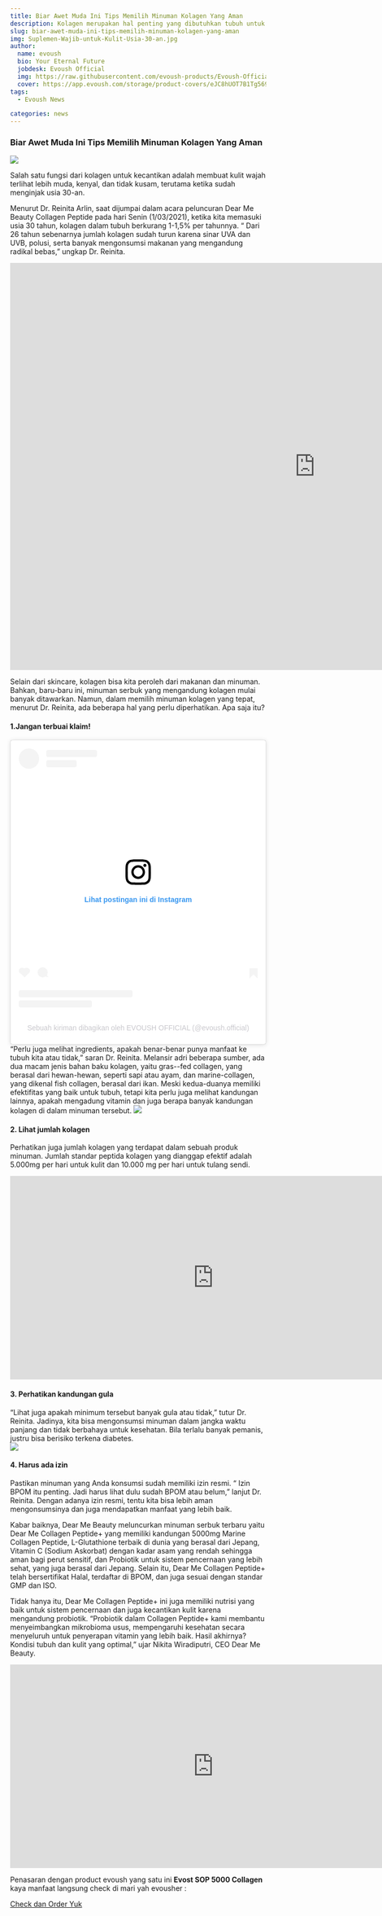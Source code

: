 ```yaml
---
title: Biar Awet Muda Ini Tips Memilih Minuman Kolagen Yang Aman
description: Kolagen merupakan hal penting yang dibutuhkan tubuh untuk kesehatan dan juga kecantikan...
slug: biar-awet-muda-ini-tips-memilih-minuman-kolagen-yang-aman
img: Suplemen-Wajib-untuk-Kulit-Usia-30-an.jpg
author:
  name: evoush
  bio: Your Eternal Future
  jobdesk: Evoush Official
  img: https://raw.githubusercontent.com/evoush-products/Evoush-Official-Website/master/static/icon_128.png
  cover: https://app.evoush.com/storage/product-covers/eJC8hUOT7B1Tg56943hWhsI9KMH8k7CdRe2OFDbo.jpg
tags:
  - Evoush News

categories: news
---  
```

### Biar Awet Muda Ini Tips Memilih Minuman Kolagen Yang Aman

<img src="https://d3hctp6gkh4e3f.cloudfront.net/prod/vdux7v4ettq1t584pb56" class="img-fluid">

 Salah satu fungsi dari kolagen untuk kecantikan adalah membuat kulit wajah terlihat lebih muda, kenyal, dan tidak kusam, terutama ketika sudah menginjak usia 30-an.  

 Menurut Dr. Reinita Arlin, saat dijumpai dalam acara peluncuran Dear Me Beauty Collagen Peptide pada hari Senin (1/03/2021), ketika kita memasuki usia 30 tahun, kolagen dalam tubuh berkurang 1-1,5%  per tahunnya. “ Dari 26 tahun sebenarnya jumlah kolagen sudah turun karena sinar UVA dan UVB, polusi, serta banyak mengonsumsi makanan yang mengandung radikal bebas,” ungkap Dr. Reinita.  

<iframe width="1200" height="800" src="https://www.youtube.com/embed/H2rt6rerXc0" title="YouTube video player" frameborder="0" allow="accelerometer; autoplay; clipboard-write; encrypted-media; gyroscope; picture-in-picture" allowfullscreen></iframe>  

Selain dari skincare, kolagen bisa kita peroleh dari makanan dan minuman. Bahkan, baru-baru ini, minuman serbuk yang mengandung kolagen mulai banyak ditawarkan. Namun, dalam memilih minuman kolagen yang tepat, menurut Dr. Reinita, ada beberapa hal yang perlu diperhatikan. Apa saja itu?  

#### 1.Jangan terbuai klaim!  
<blockquote class="instagram-media" data-instgrm-captioned data-instgrm-permalink="https://www.instagram.com/p/CSd3v1Ah5M7/?utm_source=ig_embed&amp;utm_campaign=loading" data-instgrm-version="13" style=" background:#FFF; border:0; border-radius:3px; box-shadow:0 0 1px 0 rgba(0,0,0,0.5),0 1px 10px 0 rgba(0,0,0,0.15); margin: 1px; max-width:540px; min-width:326px; padding:0; width:99.375%; width:-webkit-calc(100% - 2px); width:calc(100% - 2px);"><div style="padding:16px;"> <a href="https://www.instagram.com/p/CSd3v1Ah5M7/?utm_source=ig_embed&amp;utm_campaign=loading" style=" background:#FFFFFF; line-height:0; padding:0 0; text-align:center; text-decoration:none; width:100%;" target="_blank"> <div style=" display: flex; flex-direction: row; align-items: center;"> <div style="background-color: #F4F4F4; border-radius: 50%; flex-grow: 0; height: 40px; margin-right: 14px; width: 40px;"></div> <div style="display: flex; flex-direction: column; flex-grow: 1; justify-content: center;"> <div style=" background-color: #F4F4F4; border-radius: 4px; flex-grow: 0; height: 14px; margin-bottom: 6px; width: 100px;"></div> <div style=" background-color: #F4F4F4; border-radius: 4px; flex-grow: 0; height: 14px; width: 60px;"></div></div></div><div style="padding: 19% 0;"></div> <div style="display:block; height:50px; margin:0 auto 12px; width:50px;"><svg width="50px" height="50px" viewBox="0 0 60 60" version="1.1" xmlns="https://www.w3.org/2000/svg" xmlns:xlink="https://www.w3.org/1999/xlink"><g stroke="none" stroke-width="1" fill="none" fill-rule="evenodd"><g transform="translate(-511.000000, -20.000000)" fill="#000000"><g><path d="M556.869,30.41 C554.814,30.41 553.148,32.076 553.148,34.131 C553.148,36.186 554.814,37.852 556.869,37.852 C558.924,37.852 560.59,36.186 560.59,34.131 C560.59,32.076 558.924,30.41 556.869,30.41 M541,60.657 C535.114,60.657 530.342,55.887 530.342,50 C530.342,44.114 535.114,39.342 541,39.342 C546.887,39.342 551.658,44.114 551.658,50 C551.658,55.887 546.887,60.657 541,60.657 M541,33.886 C532.1,33.886 524.886,41.1 524.886,50 C524.886,58.899 532.1,66.113 541,66.113 C549.9,66.113 557.115,58.899 557.115,50 C557.115,41.1 549.9,33.886 541,33.886 M565.378,62.101 C565.244,65.022 564.756,66.606 564.346,67.663 C563.803,69.06 563.154,70.057 562.106,71.106 C561.058,72.155 560.06,72.803 558.662,73.347 C557.607,73.757 556.021,74.244 553.102,74.378 C549.944,74.521 548.997,74.552 541,74.552 C533.003,74.552 532.056,74.521 528.898,74.378 C525.979,74.244 524.393,73.757 523.338,73.347 C521.94,72.803 520.942,72.155 519.894,71.106 C518.846,70.057 518.197,69.06 517.654,67.663 C517.244,66.606 516.755,65.022 516.623,62.101 C516.479,58.943 516.448,57.996 516.448,50 C516.448,42.003 516.479,41.056 516.623,37.899 C516.755,34.978 517.244,33.391 517.654,32.338 C518.197,30.938 518.846,29.942 519.894,28.894 C520.942,27.846 521.94,27.196 523.338,26.654 C524.393,26.244 525.979,25.756 528.898,25.623 C532.057,25.479 533.004,25.448 541,25.448 C548.997,25.448 549.943,25.479 553.102,25.623 C556.021,25.756 557.607,26.244 558.662,26.654 C560.06,27.196 561.058,27.846 562.106,28.894 C563.154,29.942 563.803,30.938 564.346,32.338 C564.756,33.391 565.244,34.978 565.378,37.899 C565.522,41.056 565.552,42.003 565.552,50 C565.552,57.996 565.522,58.943 565.378,62.101 M570.82,37.631 C570.674,34.438 570.167,32.258 569.425,30.349 C568.659,28.377 567.633,26.702 565.965,25.035 C564.297,23.368 562.623,22.342 560.652,21.575 C558.743,20.834 556.562,20.326 553.369,20.18 C550.169,20.033 549.148,20 541,20 C532.853,20 531.831,20.033 528.631,20.18 C525.438,20.326 523.257,20.834 521.349,21.575 C519.376,22.342 517.703,23.368 516.035,25.035 C514.368,26.702 513.342,28.377 512.574,30.349 C511.834,32.258 511.326,34.438 511.181,37.631 C511.035,40.831 511,41.851 511,50 C511,58.147 511.035,59.17 511.181,62.369 C511.326,65.562 511.834,67.743 512.574,69.651 C513.342,71.625 514.368,73.296 516.035,74.965 C517.703,76.634 519.376,77.658 521.349,78.425 C523.257,79.167 525.438,79.673 528.631,79.82 C531.831,79.965 532.853,80.001 541,80.001 C549.148,80.001 550.169,79.965 553.369,79.82 C556.562,79.673 558.743,79.167 560.652,78.425 C562.623,77.658 564.297,76.634 565.965,74.965 C567.633,73.296 568.659,71.625 569.425,69.651 C570.167,67.743 570.674,65.562 570.82,62.369 C570.966,59.17 571,58.147 571,50 C571,41.851 570.966,40.831 570.82,37.631"></path></g></g></g></svg></div><div style="padding-top: 8px;"> <div style=" color:#3897f0; font-family:Arial,sans-serif; font-size:14px; font-style:normal; font-weight:550; line-height:18px;"> Lihat postingan ini di Instagram</div></div><div style="padding: 12.5% 0;"></div> <div style="display: flex; flex-direction: row; margin-bottom: 14px; align-items: center;"><div> <div style="background-color: #F4F4F4; border-radius: 50%; height: 12.5px; width: 12.5px; transform: translateX(0px) translateY(7px);"></div> <div style="background-color: #F4F4F4; height: 12.5px; transform: rotate(-45deg) translateX(3px) translateY(1px); width: 12.5px; flex-grow: 0; margin-right: 14px; margin-left: 2px;"></div> <div style="background-color: #F4F4F4; border-radius: 50%; height: 12.5px; width: 12.5px; transform: translateX(9px) translateY(-18px);"></div></div><div style="margin-left: 8px;"> <div style=" background-color: #F4F4F4; border-radius: 50%; flex-grow: 0; height: 20px; width: 20px;"></div> <div style=" width: 0; height: 0; border-top: 2px solid transparent; border-left: 6px solid #f4f4f4; border-bottom: 2px solid transparent; transform: translateX(16px) translateY(-4px) rotate(30deg)"></div></div><div style="margin-left: auto;"> <div style=" width: 0px; border-top: 8px solid #F4F4F4; border-right: 8px solid transparent; transform: translateY(16px);"></div> <div style=" background-color: #F4F4F4; flex-grow: 0; height: 12px; width: 16px; transform: translateY(-4px);"></div> <div style=" width: 0; height: 0; border-top: 8px solid #F4F4F4; border-left: 8px solid transparent; transform: translateY(-4px) translateX(8px);"></div></div></div> <div style="display: flex; flex-direction: column; flex-grow: 1; justify-content: center; margin-bottom: 24px;"> <div style=" background-color: #F4F4F4; border-radius: 4px; flex-grow: 0; height: 14px; margin-bottom: 6px; width: 224px;"></div> <div style=" background-color: #F4F4F4; border-radius: 4px; flex-grow: 0; height: 14px; width: 144px;"></div></div></a><p style=" color:#c9c8cd; font-family:Arial,sans-serif; font-size:14px; line-height:17px; margin-bottom:0; margin-top:8px; overflow:hidden; padding:8px 0 7px; text-align:center; text-overflow:ellipsis; white-space:nowrap;"><a href="https://www.instagram.com/p/CSd3v1Ah5M7/?utm_source=ig_embed&amp;utm_campaign=loading" style=" color:#c9c8cd; font-family:Arial,sans-serif; font-size:14px; font-style:normal; font-weight:normal; line-height:17px; text-decoration:none;" target="_blank">Sebuah kiriman dibagikan oleh EVOUSH OFFICIAL (@evoush.official)</a></p></div></blockquote> <script async src="//www.instagram.com/embed.js"></script>
“Perlu juga melihat ingredients, apakah benar-benar punya manfaat ke tubuh kita atau tidak,” saran Dr. Reinita. Melansir adri beberapa sumber, ada dua macam jenis bahan baku kolagen, yaitu gras--fed collagen, yang berasal dari hewan-hewan, seperti sapi atau ayam,  dan marine-collagen, yang dikenal fish collagen, berasal dari ikan. Meski kedua-duanya memiliki efektifitas yang baik untuk tubuh, tetapi kita perlu juga melihat kandungan lainnya, apakah mengadung vitamin dan juga berapa banyak kandungan kolagen di dalam minuman tersebut.  
<img src="https://raw.githubusercontent.com/evoush-products/bahan_evoush/main/bahan_gallery/image/new_products/new_brand2.jpeg" class="img-fluid">  

#### 2. Lihat jumlah kolagen  
Perhatikan juga jumlah kolagen yang terdapat dalam sebuah produk minuman. Jumlah standar peptida kolagen yang dianggap efektif adalah 5.000mg per hari untuk kulit dan 10.000 mg per hari untuk tulang sendi.  

<iframe width="800" height="400" src="https://www.youtube.com/embed/kDEBNtodC7w" title="YouTube video player" frameborder="0" allow="accelerometer; autoplay; clipboard-write; encrypted-media; gyroscope; picture-in-picture" allowfullscreen></iframe>

#### 3. Perhatikan kandungan gula  
“Lihat juga apakah minimum tersebut banyak gula atau tidak,” tutur Dr. Reinita. Jadinya, kita bisa mengonsumsi minuman dalam jangka waktu panjang dan tidak berbahaya untuk kesehatan. Bila terlalu banyak pemanis, justru bisa berisiko terkena diabetes.  
<img src="https://raw.githubusercontent.com/evoush-products/bahan_evoush/main/bahan_gallery/image/new_products/new_evost_brand.jpeg" class="img-fluid">  

#### 4. Harus ada izin  
Pastikan minuman yang Anda konsumsi sudah memiliki izin resmi. “ Izin BPOM itu penting. Jadi harus lihat dulu sudah BPOM atau belum,” lanjut Dr. Reinita. Dengan adanya izin resmi, tentu kita bisa lebih aman mengonsumsinya dan juga mendapatkan manfaat yang lebih baik.

Kabar baiknya, Dear Me Beauty meluncurkan minuman serbuk terbaru yaitu Dear Me Collagen Peptide+ yang memiliki kandungan 5000mg Marine Collagen Peptide, L-Glutathione terbaik di dunia yang berasal dari Jepang, Vitamin C (Sodium Askorbat) dengan kadar asam yang rendah sehingga aman bagi perut sensitif, dan Probiotik untuk sistem pencernaan yang lebih sehat, yang juga berasal dari Jepang. Selain itu, Dear Me Collagen Peptide+ telah bersertifikat Halal, terdaftar di BPOM, dan juga sesuai dengan standar GMP dan ISO. 

Tidak hanya itu, Dear Me Collagen Peptide+ ini juga memiliki nutrisi yang baik untuk sistem pencernaan dan juga kecantikan kulit karena mengandung probiotik. “Probiotik dalam Collagen Peptide+ kami membantu menyeimbangkan mikrobioma usus, mempengaruhi kesehatan secara menyeluruh untuk penyerapan vitamin yang lebih baik. Hasil akhirnya? Kondisi tubuh dan kulit yang optimal,” ujar Nikita Wiradiputri, CEO Dear Me Beauty.  

<iframe width="800" height="400" src="https://www.youtube.com/embed/gnOwj73Z4x0" title="YouTube video player" frameborder="0" allow="accelerometer; autoplay; clipboard-write; encrypted-media; gyroscope; picture-in-picture" allowfullscreen></iframe>  

Penasaran dengan product evoush yang satu ini **Evost SOP 5000 Collagen** kaya manfaat langsung check di mari yah evousher :  

<a href="https://evoush.com/product/evost-sop-5000-collagen" class="btn btn-primary btn-block">Check dan Order Yuk</a>
